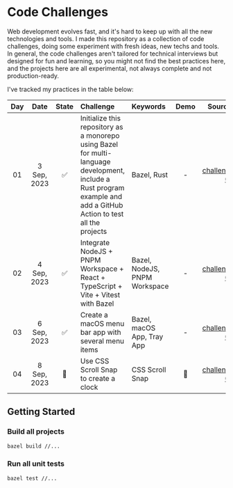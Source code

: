 # Code Challenges

Web development evolves fast, and it's hard to keep up with all the new technologies and tools.
I made this repository as a collection of code challenges, doing some experiment with fresh ideas, new techs and tools.
In general, the code challenges aren't tailored for technical interviews but designed for fun and learning, so you might not find the best practices here,
and the projects here are all experimental, not always complete and not production-ready.

I've tracked my practices in the table below:

|  Day  |     Date      | State | Challenge                                                                                                                                                            | Keywords                                  | Demo  |               Source Code                |
|:-----:|:-------------:|:-----:|:---------------------------------------------------------------------------------------------------------------------------------------------------------------------|:------------------------------------------|:-----:|:----------------------------------------:|
|  01   |  3 Sep, 2023  |   ✅   | Initialize this repository as a monorepo using Bazel for multi-language development, include a Rust program example and add a GitHub Action to test all the projects | Bazel, Rust                                                                                                                                                            |   -   | [challenges/day-01](./challenges/day-01) |
|  02   |  4 Sep, 2023  |   ✅   | Integrate NodeJS + PNPM Workspace + React + TypeScript + Vite + Vitest with Bazel                                                                                    | Bazel, NodeJS, PNPM Workspace                                                                                                                                         |   -   | [challenges/day-02](./challenges/day-02) |
|  03   |  6 Sep, 2023  |   ✅   | Create a macOS menu bar app with several menu items                                                                                                                  | Bazel, macOS App, Tray App                                                                                                                                           |   -   | [challenges/day-03](./challenges/day-03) |
|  04   |  8 Sep, 2023  |  🚧   |  Use CSS Scroll Snap to create a clock                                                                                                                               | CSS Scroll Snap                                                                                                                                                      |  🚧   | [challenges/day-04](./challenges/day-04) |

## Getting Started

### Build all projects

```bash
bazel build //...
```

### Run all unit tests

```bash
bazel test //...
```